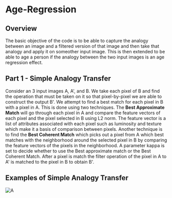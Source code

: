 # Age-Regression

## Overview
The basic objective of the code is to be able to capture the analogy between an image and a filtered version of that image and then take that analogy and apply it on someother input image. This is then extended to be able to age a person if the analogy between the two input images is an age regression effect.

## Part 1 - Simple Analogy Transfer
Consider an 3 input images A, A', and B. We take each pixel of B and find the operation that must be taken on it so that pixel-by-pixel we are able to construct the output B'. We attempt to find a best match for each pixel in B with a pixel in A. This is done using two techniques. The **Best Approximate Match** will go through each pixel in A and compare the feature vectors of each pixel and the pixel selected in B using L2 norm. The feature vector is a list of attributes associated with each pixel such as luminosity and texture which make it a basis of comparison between pixels. Another technique is to find the **Best Coherent Match** which picks out a pixel from A which best matches with the neighborhood around the selected pixel in B by comparing the feature vectors of the pixels in the neighborhood. A parameter kappa is set to decide whether to use the Best approximate match or the Best Coherent Match. After a pixel is match the filter operation of the pixel in A to A' is matched to the pixel in B to obtain B'. 

## Examples of Simple Analogy Transfer
![A](https://github.com/NikhilGupta1997/Age-Regression/tree/master/Images/blurA1.jpg)

